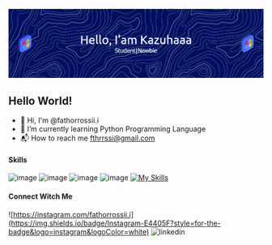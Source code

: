 
<!--
**kazuhaaa7/kazuhaaa7** is a ✨ _special_ ✨ repository because its `README.md` (this file) appears on your GitHub profile.

Here are some ideas to get you started:

- 🔭 I’m currently working on ...
- 🌱 I’m currently learning ...
- 👯 I’m looking to collaborate on ...
- 🤔 I’m looking for help with ...
- 💬 Ask me about ...
- 📫 How to reach me: ...
- 😄 Pronouns: ...
- ⚡ Fun fact: ...
- 👀 I'm interested in App Dev and Artificial Intelegent
![anime](https://media.giphy.com/media/v1.Y2lkPTc5MGI3NjExczh5b3BtcGVsN2dpejRlNDVjZGs1MGZpMTRzZHRlMTBjOGt2NXJ3biZlcD12MV9naWZzX3NlYXJjaCZjdD1n/dyjrpqaUVqCELGuQVr/giphy.gif)
-->
![header](img/github-header-banner.png)

## Hello World! 
- 👋 Hi, I'm @fathorrossii.i 
- 🌱 I’m currently learning Python Programming Language
- 📬 How to reach me fthrrssi@gmail.com

#### Skills

![image](https://img.shields.io/badge/HTML5-E34F26?style=for-the-badge&logo=html5&logoColor=white) ![image](https://img.shields.io/badge/CSS3-1572B6?style=for-the-badge&logo=css3&logoColor=white) ![image](https://img.shields.io/badge/Python-FFD43B?style=for-the-badge&logo=python&logoColor=blue) ![image](https://img.shields.io/badge/JavaScript-323330?style=for-the-badge&logo=javascript&logoColor=F7DF1E) 
[![My Skills](https://skillicons.dev/icons?i=js,html,css,wasm)](https://skillicons.dev)



#### Connect Witch Me
![https://instagram.com/fathorrossii.i](https://img.shields.io/badge/Instagram-E4405F?style=for-the-badge&logo=instagram&logoColor=white) ![linkedin](https://img.shields.io/badge/LinkedIn-0077B5?style=for-the-badge&logo=linkedin&logoColor=white)